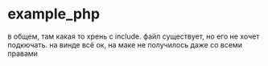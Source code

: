 example_php
===========
в общем, там какая то хрень с include. файл существует, но его не хочет подкючать. на винде всё ок, на маке не получилось даже со всеми правами
